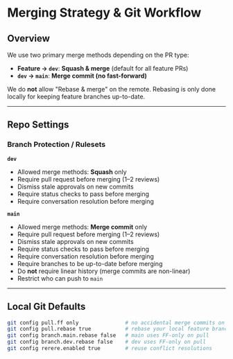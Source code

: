 # Merging Strategy & Git Workflow

## Overview
We use two primary merge methods depending on the PR type:

- **Feature → `dev`**: **Squash & merge** (default for all feature PRs)
- **`dev` → `main`**: **Merge commit (no fast-forward)**

We do **not** allow "Rebase & merge" on the remote. Rebasing is only done locally for keeping feature branches up-to-date.

---

## Repo Settings

### Branch Protection / Rulesets

**`dev`**
- Allowed merge methods: **Squash** only
- Require pull request before merging (1–2 reviews)
- Dismiss stale approvals on new commits
- Require status checks to pass before merging
- Require conversation resolution before merging

**`main`**
- Allowed merge methods: **Merge commit** only
- Require pull request before merging (1–2 reviews)
- Dismiss stale approvals on new commits
- Require status checks to pass before merging
- Require conversation resolution before merging
- Require branches to be up-to-date before merging
- Do **not** require linear history (merge commits are non-linear)
- Restrict who can push to `main`

---

## Local Git Defaults
```bash
git config pull.ff only               # no accidental merge commits on pull
git config pull.rebase true           # rebase your local feature branches on pull
git config branch.main.rebase false   # main uses FF-only on pull
git config branch.dev.rebase false    # dev uses FF-only on pull
git config rerere.enabled true        # reuse conflict resolutions
